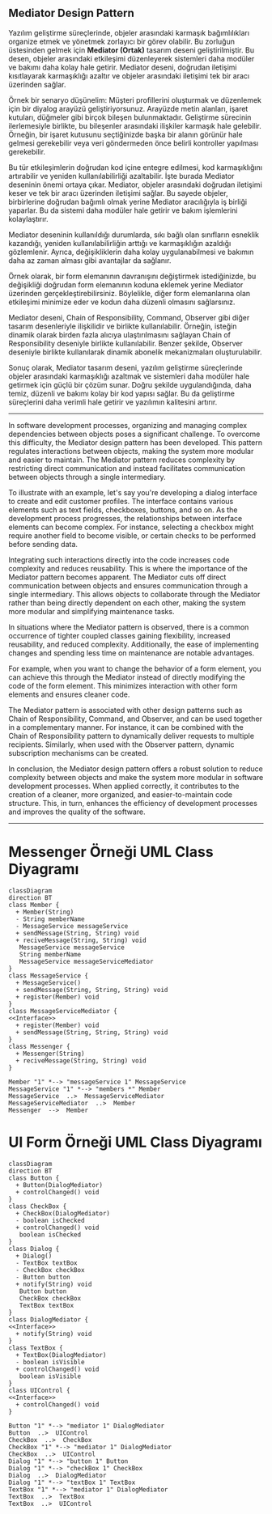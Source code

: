 ## Mediator Design Pattern

Yazılım geliştirme süreçlerinde, objeler arasındaki karmaşık bağımlılıkları organize etmek ve yönetmek zorlayıcı bir görev olabilir. Bu zorluğun üstesinden gelmek için **Mediator (Ortak)** tasarım deseni geliştirilmiştir. Bu desen, objeler arasındaki etkileşimi düzenleyerek sistemleri daha modüler ve bakımı daha kolay hale getirir. Mediator deseni, doğrudan iletişimi kısıtlayarak karmaşıklığı azaltır ve objeler arasındaki iletişimi tek bir aracı üzerinden sağlar.

Örnek bir senaryo düşünelim: Müşteri profillerini oluşturmak ve düzenlemek için bir diyalog arayüzü geliştiriyorsunuz. Arayüzde metin alanları, işaret kutuları, düğmeler gibi birçok bileşen bulunmaktadır. Geliştirme sürecinin ilerlemesiyle birlikte, bu bileşenler arasındaki ilişkiler karmaşık hale gelebilir. Örneğin, bir işaret kutusunu seçtiğinizde başka bir alanın görünür hale gelmesi gerekebilir veya veri göndermeden önce belirli kontroller yapılması gerekebilir.

Bu tür etkileşimlerin doğrudan kod içine entegre edilmesi, kod karmaşıklığını artırabilir ve yeniden kullanılabilirliği azaltabilir. İşte burada Mediator deseninin önemi ortaya çıkar. Mediator, objeler arasındaki doğrudan iletişimi keser ve tek bir aracı üzerinden iletişimi sağlar. Bu sayede objeler, birbirlerine doğrudan bağımlı olmak yerine Mediator aracılığıyla iş birliği yaparlar. Bu da sistemi daha modüler hale getirir ve bakım işlemlerini kolaylaştırır.

Mediator deseninin kullanıldığı durumlarda, sıkı bağlı olan sınıfların esneklik kazandığı, yeniden kullanılabilirliğin arttığı ve karmaşıklığın azaldığı gözlemlenir. Ayrıca, değişikliklerin daha kolay uygulanabilmesi ve bakımın daha az zaman alması gibi avantajlar da sağlanır.

Örnek olarak, bir form elemanının davranışını değiştirmek istediğinizde, bu değişikliği doğrudan form elemanının koduna eklemek yerine Mediator üzerinden gerçekleştirebilirsiniz. Böylelikle, diğer form elemanlarına olan etkileşimi minimize eder ve kodun daha düzenli olmasını sağlarsınız.

Mediator deseni, Chain of Responsibility, Command, Observer gibi diğer tasarım desenleriyle ilişkilidir ve birlikte kullanılabilir. Örneğin, isteğin dinamik olarak birden fazla alıcıya ulaştırılmasını sağlayan Chain of Responsibility deseniyle birlikte kullanılabilir. Benzer şekilde, Observer deseniyle birlikte kullanılarak dinamik abonelik mekanizmaları oluşturulabilir.

Sonuç olarak, Mediator tasarım deseni, yazılım geliştirme süreçlerinde objeler arasındaki karmaşıklığı azaltmak ve sistemleri daha modüler hale getirmek için güçlü bir çözüm sunar. Doğru şekilde uygulandığında, daha temiz, düzenli ve bakımı kolay bir kod yapısı sağlar. Bu da geliştirme süreçlerini daha verimli hale getirir ve yazılımın kalitesini artırır.

---

In software development processes, organizing and managing complex dependencies between objects poses a significant challenge. To overcome this difficulty, the Mediator design pattern has been developed. This pattern regulates interactions between objects, making the system more modular and easier to maintain. The Mediator pattern reduces complexity by restricting direct communication and instead facilitates communication between objects through a single intermediary.

To illustrate with an example, let's say you're developing a dialog interface to create and edit customer profiles. The interface contains various elements such as text fields, checkboxes, buttons, and so on. As the development process progresses, the relationships between interface elements can become complex. For instance, selecting a checkbox might require another field to become visible, or certain checks to be performed before sending data.

Integrating such interactions directly into the code increases code complexity and reduces reusability. This is where the importance of the Mediator pattern becomes apparent. The Mediator cuts off direct communication between objects and ensures communication through a single intermediary. This allows objects to collaborate through the Mediator rather than being directly dependent on each other, making the system more modular and simplifying maintenance tasks.

In situations where the Mediator pattern is observed, there is a common occurrence of tighter coupled classes gaining flexibility, increased reusability, and reduced complexity. Additionally, the ease of implementing changes and spending less time on maintenance are notable advantages.

For example, when you want to change the behavior of a form element, you can achieve this through the Mediator instead of directly modifying the code of the form element. This minimizes interaction with other form elements and ensures cleaner code.

The Mediator pattern is associated with other design patterns such as Chain of Responsibility, Command, and Observer, and can be used together in a complementary manner. For instance, it can be combined with the Chain of Responsibility pattern to dynamically deliver requests to multiple recipients. Similarly, when used with the Observer pattern, dynamic subscription mechanisms can be created.

In conclusion, the Mediator design pattern offers a robust solution to reduce complexity between objects and make the system more modular in software development processes. When applied correctly, it contributes to the creation of a cleaner, more organized, and easier-to-maintain code structure. This, in turn, enhances the efficiency of development processes and improves the quality of the software.

---

# Messenger Örneği UML Class Diyagramı

```mermaid
classDiagram
direction BT
class Member {
  + Member(String) 
  - String memberName
  - MessageService messageService
  + sendMessage(String, String) void
  + reciveMessage(String, String) void
   MessageService messageService
   String memberName
   MessageService messageServiceMediator
}
class MessageService {
  + MessageService() 
  + sendMessage(String, String, String) void
  + register(Member) void
}
class MessageServiceMediator {
<<Interface>>
  + register(Member) void
  + sendMessage(String, String, String) void
}
class Messenger {
  + Messenger(String) 
  + reciveMessage(String, String) void
}

Member "1" *--> "messageService 1" MessageService 
MessageService "1" *--> "members *" Member 
MessageService  ..>  MessageServiceMediator 
MessageServiceMediator  ..>  Member 
Messenger  -->  Member 
```

# UI Form Örneği UML Class Diyagramı

```mermaid
classDiagram
direction BT
class Button {
  + Button(DialogMediator) 
  + controlChanged() void
}
class CheckBox {
  + CheckBox(DialogMediator) 
  - boolean isChecked
  + controlChanged() void
   boolean isChecked
}
class Dialog {
  + Dialog() 
  - TextBox textBox
  - CheckBox checkBox
  - Button button
  + notify(String) void
   Button button
   CheckBox checkBox
   TextBox textBox
}
class DialogMediator {
<<Interface>>
  + notify(String) void
}
class TextBox {
  + TextBox(DialogMediator) 
  - boolean isVisible
  + controlChanged() void
   boolean isVisible
}
class UIControl {
<<Interface>>
  + controlChanged() void
}

Button "1" *--> "mediator 1" DialogMediator 
Button  ..>  UIControl 
CheckBox  ..>  CheckBox 
CheckBox "1" *--> "mediator 1" DialogMediator 
CheckBox  ..>  UIControl 
Dialog "1" *--> "button 1" Button 
Dialog "1" *--> "checkBox 1" CheckBox 
Dialog  ..>  DialogMediator 
Dialog "1" *--> "textBox 1" TextBox 
TextBox "1" *--> "mediator 1" DialogMediator 
TextBox  ..>  TextBox 
TextBox  ..>  UIControl 
```